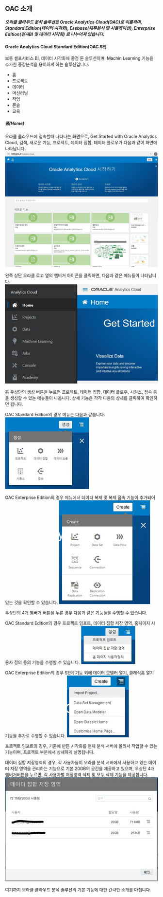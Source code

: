## OAC 소개 ##

##### 오라클 클라우드 분석 솔루션은 Oracle Analytics Cloud(OAC)로 이름하며, Standard Edition(데이터 시각화), Essbase(재무분석 및 시뮬레이션), Enterprise Edition(전사BI 및 데이터 시각화) 로 나누어져 있습니다. #####

#### Oracle Analytics Cloud Standard Edition(OAC SE) ####
보통 셀프서비스 BI, 데이터 시각화에 중점 둔 솔루션이며, Machin Learning 기능을 추가한 증강분석을 용이하게 하는 솔루션입니다.


* 홈
* 프로젝트
* 데이터
* 머신러닝
* 작업
* 콘솔
* 교육

##### 홈(Home) #####
오라클 클라우드에 접속할때 나타나는 화면으로, Get Started with Oracle Analytics Cloud, 검색, 새로운 기능, 프로젝트, 데이터 집합, 데이터 플로우가 다음과 같이 화면에 나타납니다.
![Home](/img/home.jpg "OAC Home")

왼쪽 상단 오라클 로고 옆의 햄버거 아이콘을 클릭하면, 다음과 같은 메뉴들이 나타납니다.
![menu](/img/menu.jpg "OAC menu")

홈 우상단의 생성 버튼을 누르면 프로젝트, 데이터 집합, 데이터 플로우, 시퀀스, 접속 등을 생성할 수 있는 메뉴들이 나옵니다. 상세 기능은 각각 다음의 상세를 클릭하여 확인하면 됩니다.

OAC Standard Edition의 경우 메뉴는 다음과 같습니다.
![se](/img/create_se.jpg "Create")

OAC Enterprise Edition의 경우 메뉴에서 데이터 복제 및 복제 접속 기능이 추가되어 있는 것을 확인할 수 있습니다.
![ee](/img/create_ee.jpg "Create")

우상단의 4개 햄버거 버튼을 누른 경우 다음과 같은 기능들을 수행할 수 있습니다.

OAC Standard Edition의 경우 프로젝트 임포트, 데이터 집합 저장 영역, 홈페이지 사용자 정의 등의 기능을 수행할 수 있습니다.
![se](/img/task_se.jpg "Task")

OAC Enterprise Edition의 경우 SE의 기능 외에 데이터 모델러 열기, 클래식홈 열기 기능을 추가로 수행할 수 있습니다.
![ee](/img/task_ee.jpg "Task")

프로젝트 임포트의 경우, 기존에 만든 시각화를 현재 분석 서버에 올려서 작업할 수 있는 기능이며, 프로젝트 부분에서 상세하게 설명됩니다.

데이터 집합 저장영역의 경우, 각 사용자들이 오라클 분석 서버에서 사용하고 있는 데이터 저장 영역을 관리하는 기능으로 기본 20GB의 공간을 제공하고 있으며, 우상단 4개 햄버거버튼을 누르면, 각 사용자별 저장영역 삭제 및 모두 삭제 기능을 제공합니다.
![Data](/img/dataset_mgt.jpg "Data")

여기까지 오라클 클라우드 분석 솔루션의 기본 기능에 대한 간략한 소개를 마칩니다.